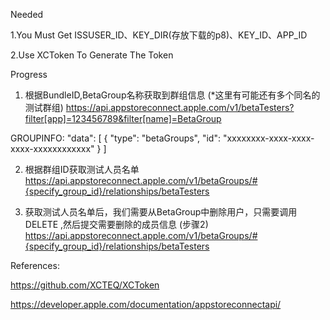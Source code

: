Needed

1.You Must Get ISSUSER_ID、KEY_DIR(存放下载的p8)、KEY_ID、APP_ID 

2.Use XCToken To Generate The Token


Progress

1. 根据BundleID,BetaGroup名称获取到群组信息 (*这里有可能还有多个同名的测试群组)
https://api.appstoreconnect.apple.com/v1/betaTesters?filter[app]=123456789&filter[name]=BetaGroup

GROUPINFO:
  "data": [
        {
            "type": "betaGroups",
            "id": "xxxxxxxx-xxxx-xxxx-xxxx-xxxxxxxxxxxx"
        }
    ]


2. 根据群组ID获取测试人员名单
https://api.appstoreconnect.apple.com/v1/betaGroups/#{specify_group_id}/relationships/betaTesters


3. 获取测试人员名单后，我们需要从BetaGroup中删除用户，只需要调用 DELETE ,然后提交需要删除的成员信息 (步骤2)
https://api.appstoreconnect.apple.com/v1/betaGroups/#{specify_group_id}/relationships/betaTesters


References:

https://github.com/XCTEQ/XCToken

https://developer.apple.com/documentation/appstoreconnectapi/

